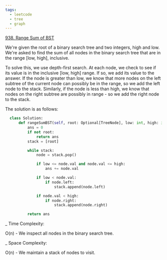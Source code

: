 ```yaml
---
tags:
  - leetcode
  - tree
  - graph
---
```


<a href="https://leetcode.com/problems/range-sum-of-bst/">938. Range Sum of
BST</a>

We're given the root of a binary search tree and two integers, high and low.
We're asked to find the sum of all nodes in the binary search tree that are in
the range [low, high], inclusive.

To solve this, we use depth-first search. At each node, we check to see if its
value is in the inclusive [low, high] range. If so, we add its value to the answer.
If the node is greater than low, we know that more nodes on the left subtree of the
current node can possibly be in the range, so we add the left node to the stack.
Similarly, if the node is less than high, we know that nodes on the right subtree
are possibly in range - so we add the right node to the stack.

The solution is as follows:

```python
  class Solution:
      def rangeSumBST(self, root: Optional[TreeNode], low: int, high: int) -> int:
          ans = 0
          if not root:
              return ans
          stack = [root]

          while stack:
              node = stack.pop()

              if low <= node.val and node.val <= high:
                  ans += node.val

              if low < node.val:
                  if node.left:
                      stack.append(node.left)

              if node.val < high:
                  if node.right:
                      stack.append(node.right)

          return ans
```

\_ Time Complexity:

O(n) - We inspect all nodes in the binary search tree.

\_ Space Complexity:

O(n) - We maintain a stack of nodes to visit.
